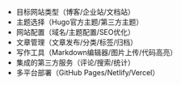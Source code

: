 - 目标网站类型（博客/企业站/文档站）
- 主题选择（Hugo官方主题/第三方主题）
- 网站配置（域名/主题配置/SEO优化）
- 文章管理（文章发布/分类/标签/归档）
- 写作工具（Markdown编辑器/图片上传/代码高亮）
- 集成的第三方服务（评论/搜索/统计）
- 多平台部署（GitHub Pages/Netlify/Vercel）